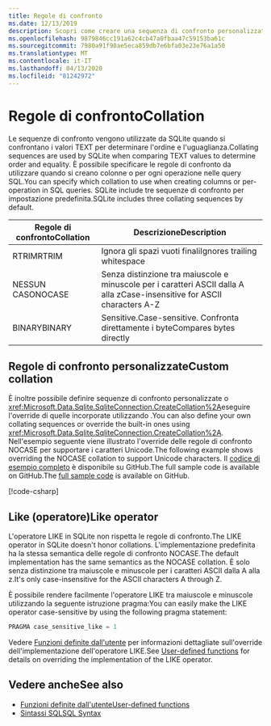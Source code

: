```yaml
---
title: Regole di confronto
ms.date: 12/13/2019
description: Scopri come creare una sequenza di confronto personalizzata.
ms.openlocfilehash: 9879846cc191a62c4cb47a0fbaa47c59153ba61c
ms.sourcegitcommit: 7980a91f90ae5eca859db7e6bfa03e23e76a1a50
ms.translationtype: MT
ms.contentlocale: it-IT
ms.lasthandoff: 04/13/2020
ms.locfileid: "81242972"
---
```

# <a name="collation"></a><span data-ttu-id="922c5-103">Regole di confronto</span><span class="sxs-lookup"><span data-stu-id="922c5-103">Collation</span></span>

<span data-ttu-id="922c5-104">Le sequenze di confronto vengono utilizzate da SQLite quando si confrontano i valori TEXT per determinare l'ordine e l'uguaglianza.</span><span class="sxs-lookup"><span data-stu-id="922c5-104">Collating sequences are used by SQLite when comparing TEXT values to determine order and equality.</span></span> <span data-ttu-id="922c5-105">È possibile specificare le regole di confronto da utilizzare quando si creano colonne o per ogni operazione nelle query SQL.</span><span class="sxs-lookup"><span data-stu-id="922c5-105">You can specify which collation to use when creating columns or per-operation in SQL queries.</span></span> <span data-ttu-id="922c5-106">SQLite include tre sequenze di confronto per impostazione predefinita.</span><span class="sxs-lookup"><span data-stu-id="922c5-106">SQLite includes three collating sequences by default.</span></span>

| <span data-ttu-id="922c5-107">Regole di confronto</span><span class="sxs-lookup"><span data-stu-id="922c5-107">Collation</span></span> | <span data-ttu-id="922c5-108">Descrizione</span><span class="sxs-lookup"><span data-stu-id="922c5-108">Description</span></span>                               |
| --------- | ----------------------------------------- |
| <span data-ttu-id="922c5-109">RTRIM</span><span class="sxs-lookup"><span data-stu-id="922c5-109">RTRIM</span></span>     | <span data-ttu-id="922c5-110">Ignora gli spazi vuoti finali</span><span class="sxs-lookup"><span data-stu-id="922c5-110">Ignores trailing whitespace</span></span>               |
| <span data-ttu-id="922c5-111">NESSUN CASO</span><span class="sxs-lookup"><span data-stu-id="922c5-111">NOCASE</span></span>    | <span data-ttu-id="922c5-112">Senza distinzione tra maiuscole e minuscole per i caratteri ASCII dalla A alla z</span><span class="sxs-lookup"><span data-stu-id="922c5-112">Case-insensitive for ASCII characters A-Z</span></span> |
| <span data-ttu-id="922c5-113">BINARY</span><span class="sxs-lookup"><span data-stu-id="922c5-113">BINARY</span></span>    | <span data-ttu-id="922c5-114">Sensitive.</span><span class="sxs-lookup"><span data-stu-id="922c5-114">Case-sensitive.</span></span> <span data-ttu-id="922c5-115">Confronta direttamente i byte</span><span class="sxs-lookup"><span data-stu-id="922c5-115">Compares bytes directly</span></span>   |

## <a name="custom-collation"></a><span data-ttu-id="922c5-116">Regole di confronto personalizzate</span><span class="sxs-lookup"><span data-stu-id="922c5-116">Custom collation</span></span>

<span data-ttu-id="922c5-117">È inoltre possibile definire sequenze di confronto personalizzate o <xref:Microsoft.Data.Sqlite.SqliteConnection.CreateCollation%2A>eseguire l'override di quelle incorporate utilizzando .</span><span class="sxs-lookup"><span data-stu-id="922c5-117">You can also define your own collating sequences or override the built-in ones using <xref:Microsoft.Data.Sqlite.SqliteConnection.CreateCollation%2A>.</span></span> <span data-ttu-id="922c5-118">Nell'esempio seguente viene illustrato l'override delle regole di confronto NOCASE per supportare i caratteri Unicode.</span><span class="sxs-lookup"><span data-stu-id="922c5-118">The following example shows overriding the NOCASE collation to support Unicode characters.</span></span> <span data-ttu-id="922c5-119">Il [codice di esempio completo](https://github.com/dotnet/docs/blob/master/samples/snippets/standard/data/sqlite/CollationSample/Program.cs) è disponibile su GitHub.The full sample code is available on GitHub.</span><span class="sxs-lookup"><span data-stu-id="922c5-119">The [full sample code](https://github.com/dotnet/docs/blob/master/samples/snippets/standard/data/sqlite/CollationSample/Program.cs) is available on GitHub.</span></span>

[!code-csharp[](../../../../samples/snippets/standard/data/sqlite/CollationSample/Program.cs?name=snippet_Collation)]

## <a name="like-operator"></a><span data-ttu-id="922c5-120">Like (operatore)</span><span class="sxs-lookup"><span data-stu-id="922c5-120">Like operator</span></span>

<span data-ttu-id="922c5-121">L'operatore LIKE in SQLite non rispetta le regole di confronto.</span><span class="sxs-lookup"><span data-stu-id="922c5-121">The LIKE operator in SQLite doesn't honor collations.</span></span> <span data-ttu-id="922c5-122">L'implementazione predefinita ha la stessa semantica delle regole di confronto NOCASE.</span><span class="sxs-lookup"><span data-stu-id="922c5-122">The default implementation has the same semantics as the NOCASE collation.</span></span> <span data-ttu-id="922c5-123">È solo senza distinzione tra maiuscole e minuscole per i caratteri ASCII dalla A alla z.</span><span class="sxs-lookup"><span data-stu-id="922c5-123">It's only case-insensitive for the ASCII characters A through Z.</span></span>

<span data-ttu-id="922c5-124">È possibile rendere facilmente l'operatore LIKE tra maiuscole e minuscole utilizzando la seguente istruzione pragma:</span><span class="sxs-lookup"><span data-stu-id="922c5-124">You can easily make the LIKE operator case-sensitive by using the following pragma statement:</span></span>

```sql
PRAGMA case_sensitive_like = 1
```

<span data-ttu-id="922c5-125">Vedere [Funzioni definite dall'utente](user-defined-functions.md) per informazioni dettagliate sull'override dell'implementazione dell'operatore LIKE.</span><span class="sxs-lookup"><span data-stu-id="922c5-125">See [User-defined functions](user-defined-functions.md) for details on overriding the implementation of the LIKE operator.</span></span>

## <a name="see-also"></a><span data-ttu-id="922c5-126">Vedere anche</span><span class="sxs-lookup"><span data-stu-id="922c5-126">See also</span></span>

* [<span data-ttu-id="922c5-127">Funzioni definite dall'utente</span><span class="sxs-lookup"><span data-stu-id="922c5-127">User-defined functions</span></span>](user-defined-functions.md)
* [<span data-ttu-id="922c5-128">Sintassi SQL</span><span class="sxs-lookup"><span data-stu-id="922c5-128">SQL Syntax</span></span>](https://www.sqlite.org/lang.html)
